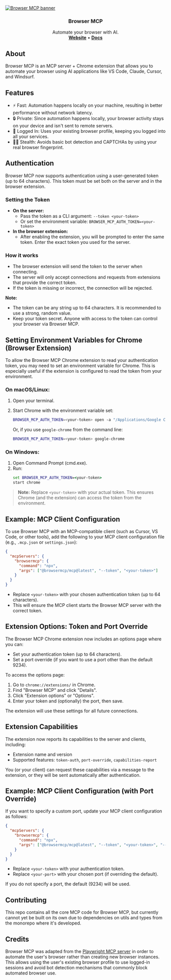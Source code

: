 <a href="https://browsermcp.io">
  <img src="./.github/images/banner.png" alt="Browser MCP banner">
</a>

<h3 align="center">Browser MCP</h3>

<p align="center">
  Automate your browser with AI.
  <br />
  <a href="https://browsermcp.io"><strong>Website</strong></a> 
  •
  <a href="https://docs.browsermcp.io"><strong>Docs</strong></a>
</p>

## About

Browser MCP is an MCP server + Chrome extension that allows you to automate your browser using AI applications like VS Code, Claude, Cursor, and Windsurf.

## Features

- ⚡ Fast: Automation happens locally on your machine, resulting in better performance without network latency.
- 🔒 Private: Since automation happens locally, your browser activity stays on your device and isn't sent to remote servers.
- 👤 Logged In: Uses your existing browser profile, keeping you logged into all your services.
- 🥷🏼 Stealth: Avoids basic bot detection and CAPTCHAs by using your real browser fingerprint.

## Authentication

Browser MCP now supports authentication using a user-generated token (up to 64 characters). This token must be set both on the server and in the browser extension.

### Setting the Token

- **On the server:**
  - Pass the token as a CLI argument: `--token <your-token>`
  - Or set the environment variable: `BROWSER_MCP_AUTH_TOKEN=<your-token>`
- **In the browser extension:**
  - After enabling the extension, you will be prompted to enter the same token. Enter the exact token you used for the server.

### How it works
- The browser extension will send the token to the server when connecting.
- The server will only accept connections and requests from extensions that provide the correct token.
- If the token is missing or incorrect, the connection will be rejected.

**Note:**
- The token can be any string up to 64 characters. It is recommended to use a strong, random value.
- Keep your token secret. Anyone with access to the token can control your browser via Browser MCP.

## Setting Environment Variables for Chrome (Browser Extension)

To allow the Browser MCP Chrome extension to read your authentication token, you may need to set an environment variable for Chrome. This is especially useful if the extension is configured to read the token from your environment.

### On macOS/Linux:

1. Open your terminal.
2. Start Chrome with the environment variable set:
   
   ```sh
   BROWSER_MCP_AUTH_TOKEN=<your-token> open -a "/Applications/Google Chrome.app"
   ```
   Or, if you use `google-chrome` from the command line:
   ```sh
   BROWSER_MCP_AUTH_TOKEN=<your-token> google-chrome
   ```

### On Windows:

1. Open Command Prompt (cmd.exe).
2. Run:
   ```cmd
   set BROWSER_MCP_AUTH_TOKEN=<your-token>
   start chrome
   ```

> **Note:**
> Replace `<your-token>` with your actual token. This ensures Chrome (and the extension) can access the token from the environment.

## Example: MCP Client Configuration

To use Browser MCP with an MCP-compatible client (such as Cursor, VS Code, or other tools), add the following to your MCP client configuration file (e.g., `.mcp.json` or `settings.json`):

```json
{
  "mcpServers": {
    "browsermcp": {
      "command": "npx",
      "args": ["@browsermcp/mcp@latest", "--token", "<your-token>"]
    }
  }
}
```

- Replace `<your-token>` with your chosen authentication token (up to 64 characters).
- This will ensure the MCP client starts the Browser MCP server with the correct token.

## Extension Options: Token and Port Override

The Browser MCP Chrome extension now includes an options page where you can:
- Set your authentication token (up to 64 characters).
- Set a port override (if you want to use a port other than the default 9234).

To access the options page:
1. Go to `chrome://extensions/` in Chrome.
2. Find "Browser MCP" and click "Details".
3. Click "Extension options" or "Options".
4. Enter your token and (optionally) the port, then save.

The extension will use these settings for all future connections.

## Extension Capabilities

The extension now reports its capabilities to the server and clients, including:
- Extension name and version
- Supported features: `token-auth`, `port-override`, `capabilities-report`

You (or your client) can request these capabilities via a message to the extension, or they will be sent automatically after authentication.

## Example: MCP Client Configuration (with Port Override)

If you want to specify a custom port, update your MCP client configuration as follows:

```json
{
  "mcpServers": {
    "browsermcp": {
      "command": "npx",
      "args": ["@browsermcp/mcp@latest", "--token", "<your-token>", "--port", "<your-port>"]
    }
  }
}
```
- Replace `<your-token>` with your authentication token.
- Replace `<your-port>` with your chosen port (if overriding the default).

If you do not specify a port, the default (9234) will be used.

## Contributing

This repo contains all the core MCP code for Browser MCP, but currently cannot yet be built on its own due to dependencies on utils and types from the monorepo where it's developed.

## Credits

Browser MCP was adapted from the [Playwright MCP server](https://github.com/microsoft/playwright-mcp) in order to automate the user's browser rather than creating new browser instances. This allows using the user's existing browser profile to use logged-in sessions and avoid bot detection mechanisms that commonly block automated browser use.
